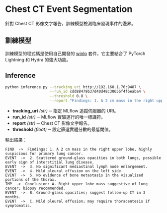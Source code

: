 # Chest CT Event Segmentation
針對 Chest CT 影像文字報告，訓練模型檢測臨床發現事件的邊界。

## 訓練模型
訓練模型的程式碼是使用自己開發的 [winlp](https://github.com/leechehao/MyMLOps) 套件，它主要結合了 PyTorch Lightning 和 Hydra 的強大功能。

## Inference
```bash
python inference.py --tracking_uri http://192.168.1.76:9487 \
                    --run_id cdd88479b37d40d48c30656f4f6eaba4 \
                    --threshold 0.8 \
                    --report "Findings: 1. A 2 cm mass in the right upper lobe, highly suspicious for primary lung cancer. 2. Scattered ground-glass opacities in both lungs, possible early sign of interstitial lung disease. 3. No significant mediastinal lymph node enlargement. 4. Mild pleural effusion on the left side. 5. No evidence of bone metastasis in the visualized portions of the thorax. Conclusion: A. Right upper lobe mass suggestive of lung cancer; biopsy recommended. B. Ground-glass opacities; suggest follow-up CT in 3 months. C. Mild pleural effusion; may require thoracentesis if symptomatic."
```
+ **tracking_uri** *(str)* ─ 指定 MLflow 追蹤伺服器的 URI。
+ **run_id** *(str)* ─ MLflow 實驗運行的唯一標識符。
+ **report** *(str)* ─ Chest CT 影像文字報告。
+ **threshold** *(float)* ─ 設定篩選實體分數的最低閾值。

輸出結果：
```
FIND  ->  Findings: 1. A 2 cm mass in the right upper lobe, highly suspicious for primary lung cancer.
EVENT  ->  2. Scattered ground-glass opacities in both lungs, possible early sign of interstitial lung disease.
EVENT  ->  3. No significant mediastinal lymph node enlargement.
EVENT  ->  4. Mild pleural effusion on the left side.
EVENT  ->  5. No evidence of bone metastasis in the visualized portions of the thorax.
IMP  ->  Conclusion: A. Right upper lobe mass suggestive of lung cancer; biopsy recommended.
EVENT  ->  B. Ground-glass opacities; suggest follow-up CT in 3 months.
EVENT  ->  C. Mild pleural effusion; may require thoracentesis if symptomatic.
```


